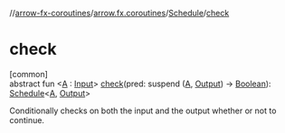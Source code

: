 //[arrow-fx-coroutines](../../../index.md)/[arrow.fx.coroutines](../index.md)/[Schedule](index.md)/[check](check.md)

# check

[common]\
abstract fun &lt;[A](check.md) : [Input](index.md)&gt; [check](check.md)(pred: suspend ([A](check.md), [Output](index.md)) -&gt; [Boolean](https://kotlinlang.org/api/latest/jvm/stdlib/kotlin/-boolean/index.html)): [Schedule](index.md)&lt;[A](check.md), [Output](index.md)&gt;

Conditionally checks on both the input and the output whether or not to continue.
